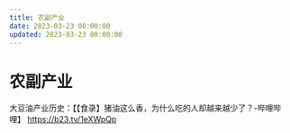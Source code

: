 ```yaml
---
title: 农副产业
date: 2023-03-23 00:00:00
updated: 2023-03-23 00:00:00
---
```


# 农副产业

大豆油产业历史：【【食录】猪油这么香，为什么吃的人却越来越少了？-哔哩哔哩】 https://b23.tv/1eXWpQp
